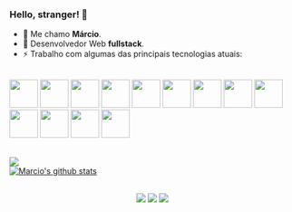 ### Hello, stranger! 👋

- 💬 Me chamo **Márcio**.
- 📘 Desenvolvedor Web **fullstack**.
- ⚡ Trabalho com algumas das principais tecnologias atuais:
<br>
<div align="left" style="display: inline_block">
  <img width=50 src="https://cdn.jsdelivr.net/gh/devicons/devicon@latest/icons/javascript/javascript-original.svg" /> 
  <img width=50 src="https://cdn.jsdelivr.net/gh/devicons/devicon@latest/icons/html5/html5-original.svg" />
  <img width=50 src="https://cdn.jsdelivr.net/gh/devicons/devicon@latest/icons/css3/css3-original.svg" /> 
  <img width=50 src="https://cdn.jsdelivr.net/gh/devicons/devicon@latest/icons/react/react-original.svg" /> 
  <img width=50 src="https://cdn.jsdelivr.net/gh/devicons/devicon@latest/icons/bootstrap/bootstrap-original.svg" /> 
  <img width=50 src="https://cdn.jsdelivr.net/gh/devicons/devicon@latest/icons/nextjs/nextjs-original.svg" />
  <img width=50 src="https://cdn.jsdelivr.net/gh/devicons/devicon@latest/icons/typescript/typescript-original.svg" /> 
  <img width=50 src="https://cdn.jsdelivr.net/gh/devicons/devicon@latest/icons/nodejs/nodejs-original.svg" />
  <img width=50 src="https://cdn.jsdelivr.net/gh/devicons/devicon@latest/icons/csharp/csharp-original.svg" />
  <img width=50 src="https://cdn.jsdelivr.net/gh/devicons/devicon@latest/icons/php/php-original.svg" /> 
  <img width=50 src="https://cdn.jsdelivr.net/gh/devicons/devicon@latest/icons/mysql/mysql-original.svg" /> 
  <img width=50 src="https://cdn.jsdelivr.net/gh/devicons/devicon@latest/icons/mongodb/mongodb-original.svg" /> 
  <img width=50 src="https://cdn.jsdelivr.net/gh/devicons/devicon@latest/icons/docker/docker-plain.svg" />        
  <br>
  
<div align="left">

  <br>
  <a href="https://github.com/marciodiniz7x">

  <img src="https://github-readme-stats.vercel.app/api/top-langs/?username=marciodiniz7x&layout=compact&langs_count=7&theme=dracula"/> <br>
  [![Marcio's github stats](https://bad-apple-github-readme.vercel.app/api?username=marciodiniz7x&show_icons=true&count_private=true&line_height=20&icon_color=00b3ff&theme=dracula&title_color=00b3ff)](#)
</div>

<br>
<div align="center">
  <a href="https://instagram.com/marciodiniz7x" target="_blank"><img src="https://img.shields.io/badge/-Instagram-%23E4405F?style=for-the-badge&logo=instagram&logoColor=white" target="_blank"></a>
  <a href="https://wa.me/5583993478941" target="_blank"><img src="https://img.shields.io/badge/WhatsApp-25D366?style=for-the-badge&logo=whatsapp&logoColor=white" target="_blank"></a>
  <a href = "mailto:marciodiniz.dev@gmail.com"><img src="https://img.shields.io/badge/-Gmail-%23333?style=for-the-badge&logo=gmail&logoColor=white" target="_blank"></a>
